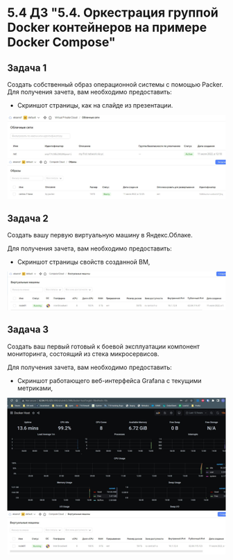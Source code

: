 # 5.4 ДЗ "5.4. Оркестрация группой Docker контейнеров на примере Docker Compose"


## Задача 1
Создать собственный образ операционной системы с помощью Packer.
Для получения зачета, вам необходимо предоставить:
 - Скриншот страницы, как на слайде из презентации.

![](1_nets.JPG) 
![](1_image.JPG)


## Задача 2
Создать вашу первую виртуальную машину в Яндекс.Облаке.

Для получения зачета, вам необходимо предоставить:

 - Скриншот страницы свойств созданной ВМ,

![](2.JPG)


## Задача 3
Создать ваш первый готовый к боевой эксплуатации компонент мониторинга, состоящий из стека микросервисов.

Для получения зачета, вам необходимо предоставить:

 - Скриншот работающего веб-интерфейса Grafana с текущими метриками,


![](3_1.JPG)
![](3_2.JPG)

